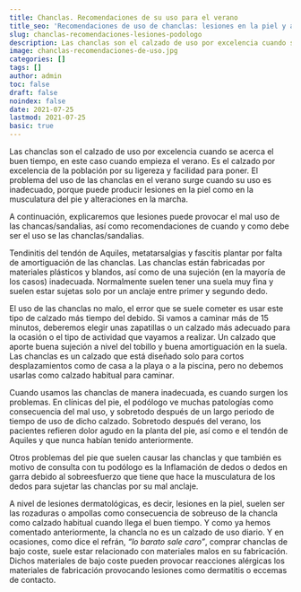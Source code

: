 ```yaml
---
title: Chanclas. Recomendaciones de su uso para el verano
title_seo: 'Recomendaciones de uso de chanclas: lesiones en la piel y alteraciones en la marcha.'
slug: chanclas-recomendaciones-lesiones-podologo
description: Las chanclas son el calzado de uso por excelencia cuando se acerca el buen tiempo, en este caso cuando empieza el verano. Es el calzado por excelencia de la población por su ligereza y facilidad para poner. El problema del uso de las chanclas en el verano surge cuando su uso es inadecuado, porque puede producir lesiones en la piel como en la musculatura del pie y alteraciones en la marcha.
image: chanclas-recomendaciones-de-uso.jpg
categories: []
tags: []
author: admin
toc: false
draft: false
noindex: false
date: 2021-07-25
lastmod: 2021-07-25
basic: true
---
```

Las chanclas son el calzado de uso por excelencia cuando se acerca el buen tiempo, en este caso cuando empieza el verano. Es el calzado por excelencia de la población por su ligereza y facilidad para poner. El problema del uso de las chanclas en el verano surge cuando su uso es inadecuado, porque puede producir lesiones en la piel como en la musculatura del pie y alteraciones en la marcha.

A continuación, explicaremos que lesiones puede provocar el mal uso de las chancas/sandalias, así como recomendaciones de cuando y como debe ser el uso se las chanclas/sandalias.

Tendinitis del tendón de Aquiles, metatarsalgias y fascitis plantar por falta de amortiguación de las chanclas. Las chanclas están fabricadas por materiales plásticos y blandos, así como de una sujeción (en la mayoría de los casos) inadecuada. Normalmente suelen tener una suela muy fina y suelen estar sujetas solo por un anclaje entre primer y segundo dedo.

El uso de las chanclas no malo, el error que se suele cometer es usar este tipo de calzado más tiempo del debido. Si vamos a caminar más de 15 minutos, deberemos elegir unas zapatillas o un calzado más adecuado para la ocasión o el tipo de actividad que vayamos a realizar. Un calzado que aporte buena sujeción a nivel del tobillo y buena amortiguación en la suela. Las chanclas es un calzado que está diseñado solo para cortos desplazamientos como de casa a la playa o a la piscina, pero no debemos usarlas como calzado habitual para caminar.

Cuando usamos las chanclas de manera inadecuada, es cuando surgen los problemas. En clínicas del pie, el podólogo ve muchas patologías como consecuencia del mal uso, y sobretodo después de un largo periodo de tiempo de uso de dicho calzado. Sobretodo después del verano, los pacientes refieren dolor agudo en la planta del pie, así como e el tendón de Aquiles y que nunca habían tenido anteriormente.

Otros problemas del pie que suelen causar las chanclas y que también es motivo de consulta con tu podólogo es la Inflamación de dedos o dedos en garra debido al sobreesfuerzo que tiene que hace la musculatura de los dedos para sujetar las chanclas por su mal anclaje.

A nivel de lesiones dermatológicas, es decir, lesiones en la piel, suelen ser las rozaduras o ampollas como consecuencia de sobreuso de la chancla como calzado habitual cuando llega el buen tiempo. Y como ya hemos comentado anteriormente, la chancla no es un calzado de uso diario. Y en ocasiones, como dice el refrán, *“lo barato sale caro”*, comprar chanclas de bajo coste, suele estar relacionado con materiales malos en su fabricación. Dichos materiales de bajo coste pueden provocar reacciones alérgicas los materiales de fabricación provocando lesiones como dermatitis o eccemas de contacto.